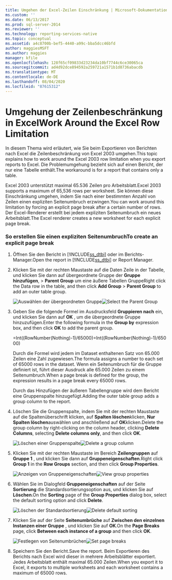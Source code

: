 ```yaml
---
title: Umgehen der Excel-Zeilen Einschränkung | Microsoft-Dokumentation
ms.custom: ''
ms.date: 06/13/2017
ms.prod: sql-server-2014
ms.reviewer: ''
ms.technology: reporting-services-native
ms.topic: conceptual
ms.assetid: a4c8700b-bef5-4440-a99c-bba5dcc46bfd
author: maggiesMSFT
ms.author: maggies
manager: kfile
ms.openlocfilehash: 128f65cf09833d23234da10bf7744c6ce30065ca
ms.sourcegitcommit: ad4d92dce894592a259721a1571b1d8736abacdb
ms.translationtype: MT
ms.contentlocale: de-DE
ms.lasthandoff: 08/04/2020
ms.locfileid: "87615312"
---
```

# <a name="work-around-the-excel-row-limitation"></a><span data-ttu-id="25275-102">Umgehung der Zeilenbeschränkung in Excel</span><span class="sxs-lookup"><span data-stu-id="25275-102">Work Around the Excel Row Limitation</span></span>
  <span data-ttu-id="25275-103">In diesem Thema wird erläutert, wie Sie beim Exportieren von Berichten nach Excel die Zeilenbeschränkung von Excel 2003 umgehen.</span><span class="sxs-lookup"><span data-stu-id="25275-103">This topic explains how to work around the Excel 2003 row limitation when you export reports to Excel.</span></span> <span data-ttu-id="25275-104">Die Problemumgehung bezieht sich auf einen Bericht, der nur eine Tabelle enthält.</span><span class="sxs-lookup"><span data-stu-id="25275-104">The workaround is for a report that contains only a table.</span></span>  
  
 <span data-ttu-id="25275-105">Excel 2003 unterstützt maximal 65.536 Zeilen pro Arbeitsblatt.</span><span class="sxs-lookup"><span data-stu-id="25275-105">Excel 2003 supports a maximum of 65,536 rows per worksheet.</span></span> <span data-ttu-id="25275-106">Sie können diese Einschränkung umgehen, indem Sie nach einer bestimmten Anzahl von Zeilen einen expliziten Seitenumbruch erzwingen.</span><span class="sxs-lookup"><span data-stu-id="25275-106">You can work around this limitation by forcing an explicit page break after a certain number of rows.</span></span> <span data-ttu-id="25275-107">Der Excel-Renderer erstellt bei jedem expliziten Seitenumbruch ein neues Arbeitsblatt.</span><span class="sxs-lookup"><span data-stu-id="25275-107">The Excel renderer creates a new worksheet for each explicit page break.</span></span>  
  
### <a name="to-create-an-explicit-page-break"></a><span data-ttu-id="25275-108">So erstellen Sie einen expliziten Seitenumbruch</span><span class="sxs-lookup"><span data-stu-id="25275-108">To create an explicit page break</span></span>  
  
1.  <span data-ttu-id="25275-109">Öffnen Sie den Bericht in [!INCLUDE[ss_dtbi](../../includes/ss-dtbi-md.md)] oder im Berichts-Manager.</span><span class="sxs-lookup"><span data-stu-id="25275-109">Open the report in [!INCLUDE[ss_dtbi](../../includes/ss-dtbi-md.md)] or Report Manager.</span></span>  
  
2.  <span data-ttu-id="25275-110">Klicken Sie mit der rechten Maustaste auf die Daten Zeile in der Tabelle, und klicken Sie dann auf übergeordnete Gruppe der **Gruppe hinzufügen**,  >  **Parent Group** um eine äußere Tabellen Gruppe</span><span class="sxs-lookup"><span data-stu-id="25275-110">Right click the Data row in the table, and then click **Add Group** > **Parent Group** to add an outer table group.</span></span>  
  
     <span data-ttu-id="25275-111">![Auswählen der übergeordneten Gruppe](../media/datarow-selectparentgroup.png "Auswählen der übergeordneten Gruppe")</span><span class="sxs-lookup"><span data-stu-id="25275-111">![Select the Parent Group](../media/datarow-selectparentgroup.png "Select the Parent Group")</span></span>  
  
3.  <span data-ttu-id="25275-112">Geben Sie die folgende Formel im Ausdrucksfeld **Gruppieren nach** ein, und klicken Sie dann auf **OK** , um die übergeordnete Gruppe hinzuzufügen.</span><span class="sxs-lookup"><span data-stu-id="25275-112">Enter the following formula in the **Group by** expression box, and then click **OK** to add the parent group.</span></span>  
  
     <span data-ttu-id="25275-113">=Int((RowNumber(Nothing)-1)/65000)</span><span class="sxs-lookup"><span data-stu-id="25275-113">=Int((RowNumber(Nothing)-1)/65000)</span></span>  
  
     <span data-ttu-id="25275-114">Durch die Formel wird jedem im Dataset enthaltenen Satz von 65.000 Zeilen eine Zahl zugewiesen.</span><span class="sxs-lookup"><span data-stu-id="25275-114">The formula assigns a number to each set of 65000 rows in the dataset.</span></span> <span data-ttu-id="25275-115">Wenn ein Seitenumbruch für die Gruppe definiert ist, führt dieser Ausdruck alle 65.000 Zeilen zu einem Seitenumbruch.</span><span class="sxs-lookup"><span data-stu-id="25275-115">When a page break is defined for the group, the expression results in a page break every 65000 rows.</span></span>  
  
     <span data-ttu-id="25275-116">Durch das Hinzufügen der äußeren Tabellengruppe wird dem Bericht eine Gruppenspalte hinzugefügt.</span><span class="sxs-lookup"><span data-stu-id="25275-116">Adding the outer table group adds a group column to the report.</span></span>  
  
4.  <span data-ttu-id="25275-117">Löschen Sie die Gruppenspalte, indem Sie mit der rechten Maustaste auf die Spaltenüberschrift klicken, auf **Spalten löschen**klicken, **Nur Spalten löschen**auswählen und anschließend auf **OK**klicken.</span><span class="sxs-lookup"><span data-stu-id="25275-117">Delete the group column by right-clicking on the column header, clicking **Delete Columns**, selecting **Delete columns only**, and then click **OK**.</span></span>  
  
     <span data-ttu-id="25275-118">![Löschen einer Gruppenspalte](../media/groupcolumn-delete-updated.png "Löschen einer Gruppenspalte")</span><span class="sxs-lookup"><span data-stu-id="25275-118">![Delete a group column](../media/groupcolumn-delete-updated.png "Delete a group column")</span></span>  
  
5.  <span data-ttu-id="25275-119">Klicken Sie mit der rechten Maustaste im Bereich **Zeilengruppen** auf **Gruppe 1** , und klicken Sie dann auf **Gruppeneigenschaften**.</span><span class="sxs-lookup"><span data-stu-id="25275-119">Right click **Group 1** in the **Row Groups** section, and then click **Group Properties**.</span></span>  
  
     <span data-ttu-id="25275-120">![Anzeigen von Gruppeneigenschaften](../media/groupproperties-updated.png "Anzeigen von Gruppeneigenschaften")</span><span class="sxs-lookup"><span data-stu-id="25275-120">![View group properties](../media/groupproperties-updated.png "View group properties")</span></span>  
  
6.  <span data-ttu-id="25275-121">Wählen Sie im Dialogfeld **Gruppeneigenschaften** auf der Seite **Sortierung** die Standardsortierungsoption aus, und klicken Sie auf **Löschen**.</span><span class="sxs-lookup"><span data-stu-id="25275-121">On the **Sorting** page of the **Group Properties** dialog box, select the default sorting option and click **Delete**.</span></span>  
  
     <span data-ttu-id="25275-122">![Löschen der Standardsortierung](../media/groupproperties-sorting-updated.png "Löschen der Standardsortierung")</span><span class="sxs-lookup"><span data-stu-id="25275-122">![Delete default sorting](../media/groupproperties-sorting-updated.png "Delete default sorting")</span></span>  
  
7.  <span data-ttu-id="25275-123">Klicken Sie auf der Seite **Seitenumbrüche** auf **Zwischen den einzelnen Instanzen einer Gruppe** , und klicken Sie auf **OK**.</span><span class="sxs-lookup"><span data-stu-id="25275-123">On the **Page Breaks** page, click **Between each instance of a group** and then click **OK**.</span></span>  
  
     <span data-ttu-id="25275-124">![Festlegen von Seitenumbrüchen](../media/groupproperties-pagebreaks-updated.png "Festlegen von Seitenumbrüchen")</span><span class="sxs-lookup"><span data-stu-id="25275-124">![Set page breaks](../media/groupproperties-pagebreaks-updated.png "Set page breaks")</span></span>  
  
8.  <span data-ttu-id="25275-125">Speichern Sie den Bericht.</span><span class="sxs-lookup"><span data-stu-id="25275-125">Save the report.</span></span> <span data-ttu-id="25275-126">Beim Exportieren des Berichts nach Excel wird dieser in mehrere Arbeitsblätter exportiert. Jedes Arbeitsblatt enthält maximal 65.000 Zeilen.</span><span class="sxs-lookup"><span data-stu-id="25275-126">When you export it to Excel, it exports to multiple worksheets and each worksheet contains a maximum of 65000 rows.</span></span>  
  
  
